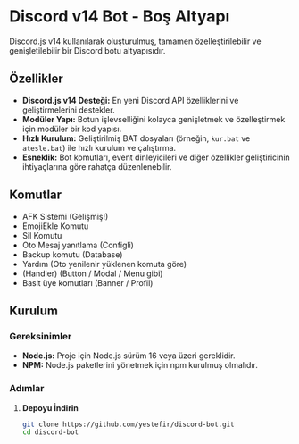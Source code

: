 # Discord v14 Bot - Boş Altyapı

Discord.js v14 kullanılarak oluşturulmuş, tamamen özelleştirilebilir ve genişletilebilir bir Discord botu altyapısıdır.

## Özellikler

- **Discord.js v14 Desteği:** En yeni Discord API özelliklerini ve geliştirmelerini destekler.
- **Modüler Yapı:** Botun işlevselliğini kolayca genişletmek ve özelleştirmek için modüler bir kod yapısı.
- **Hızlı Kurulum:** Geliştirilmiş BAT dosyaları (örneğin, `kur.bat` ve `atesle.bat`) ile hızlı kurulum ve çalıştırma.
- **Esneklik:** Bot komutları, event dinleyicileri ve diğer özellikler geliştiricinin ihtiyaçlarına göre rahatça düzenlenebilir.


## Komutlar

- AFK Sistemi (Gelişmiş!)
- EmojiEkle Komutu  
- Sil Komutu
- Oto Mesaj yanıtlama (Configli)
- Backup komutu (Database)
- Yardım (Oto yenilenir yüklenen komuta göre)
- (Handler) (Button / Modal / Menu gibi)
- Basit üye komutları (Banner / Profil)

## Kurulum

### Gereksinimler

- **Node.js:** Proje için Node.js sürüm 16 veya üzeri gereklidir.
- **NPM:** Node.js paketlerini yönetmek için npm kurulmuş olmalıdır.

### Adımlar

1. **Depoyu İndirin**
   ```bash
   git clone https://github.com/yestefir/discord-bot.git
   cd discord-bot
